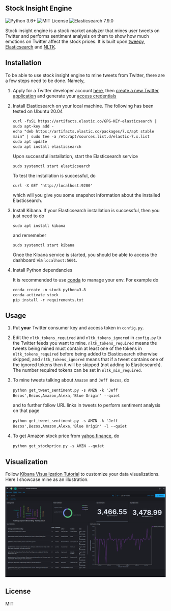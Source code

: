 ## Stock Insight Engine

![Python 3.6+](https://img.shields.io/badge/Python-3.6%2B-blue)
![MIT License](https://img.shields.io/badge/License-MIT-brightgreen)
![Elasticsearch 7.9.0](https://img.shields.io/badge/Elasticsearch-7.9.0-yellow)

Stock insight engine is a stock market analyzer that mines user tweets on Twitter and performs sentiment analysis on them to show how much emotions on Twitter affect the stock prices. It is built upon [tweepy](https://www.tweepy.org/), [Elasticsearch](https://www.elastic.co/elasticsearch/) and [NLTK](https://www.nltk.org/). 

## Installation

To be able to use stock insight engine to mine tweets from Twitter, there are a few steps need to be done. Namely, 

1. Apply for a Twitter developer account [here](https://developer.twitter.com/en/apply-for-access), then [create a new Twitter application](https://developer.twitter.com/en/docs/basics/developer-portal/guides/apps.html) and generate your [access credentials](https://developer.twitter.com/en/docs/basics/authentication/guides/access-tokens.html)

2. Install Elasticsearch on your local machine. The following has been tested on Ubuntu 20.04

    ```
    curl -fsSL https://artifacts.elastic.co/GPG-KEY-elasticsearch | sudo apt-key add -
    echo "deb https://artifacts.elastic.co/packages/7.x/apt stable main" | sudo tee -a /etc/apt/sources.list.d/elastic-7.x.list
    sudo apt update
    sudo apt install elasticsearch
    ```

    Upon successful installation, start the Elasticsearch service

    ```
    sudo systemctl start elasticsearch
    ```

    To test the installation is successful, do
    ```
    curl -X GET 'http://localhost:9200'
    ```
    which will you give you some snapshot information about the installed Elasticsearch. 

3. Install Kibana. If your Elasticsearch installation is successful, then you just need to do 
    
    ```
    sudo apt install kibana
    ```
    
    and rememeber 
    ```
    sudo systemctl start kibana
    ```
    Once the Kibana service is started, you should be able to access the dashboard via ```localhost:5601```.

4. Install Python dependancies

    It is recommended to use [conda](https://docs.conda.io/en/latest/) to manage your env. For example do

    ```
    conda create -n stock python=3.8
    conda activate stock
    pip install -r requirements.txt
    ```

## Usage

1. Put **your** Twitter consumer key and access token in ```config.py```.

2. Edit the ```nltk_tokens_required``` and ```nltk_tokens_ignored``` in ```config.py``` to the Twitter feeds you want to mine. ```nltk_tokens_required``` means 
    the tweets being mined must contain at least one of the tokens in ```nltk_tokens_required``` before being added to Elasticsearch otherwise skipped, and ```nltk_tokens_ignored``` means that if a tweet contains one of the ignored tokens then it will be skipped (not adding to Elasticsearch). The number required tokens can be set in ```nltk_min_required```.

3. To mine tweets talking about ```Amazon``` and ```Jeff Bezos```, do  

    ```python get_tweet_sentiment.py -s AMZN -k 'Jeff Bezos',Bezos,Amazon,Alexa,'Blue Origin' --quiet```  

    and to further follow URL links in tweets to perform sentiment analysis on that page

    ```python get_tweet_sentiment.py -s AMZN -k 'Jeff Bezos',Bezos,Amazon,Alexa,'Blue Origin' -l --quiet```

4. To get Amazon stock price from [yahoo finance](https://finance.yahoo.com/quote/AMZN/?p=AMZN), do

    ```python get_stockprice.py -s AMZN --quiet```

## Visualization

Follow [Kibana Visualization Tutorial](https://www.elastic.co/guide/en/kibana/current/tutorial-visualizing.html) to customize your data visualizations. Here I showcase mine as an illustration.
<p align="center">
<img src="./images/dashboard.png">
</p>

## License

MIT